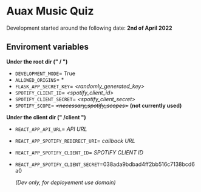 # Auax Music Quiz

Development started around the following date: **2nd of April 2022**

## Enviroment variables

**Under the root dir (" / ")**

- `DEVELOPMENT_MODE`= True
- `ALLOWED_ORIGINS`= *
- `FLASK_APP_SECRET_KEY`= _<randomly_generated_key>_
- `SPOTIFY_CLIENT_ID`= _<spotify_client_id>_
- `SPOTIFY_CLIENT_SECRET`= _<spotify_client_secret>_
- `SPOTIFY_SCOPE`= ~~_<necessary_spotify_scopes>_~~ **(not currently used)**

**Under the client dir (" /client ")**

* `REACT_APP_API_URL`= _API URL_
* `REACT_APP_SPOTIFY_REDIRECT_URI`= _callback URL_
* `REACT_APP_SPOTIFY_CLIENT_ID`= _SPOTIFY CLIENT ID_
* `REACT_APP_SPOTIFY_CLIENT_SECRET`=038ada9bdbad4ff2bb516c7138bcd6a0

  _(Dev only, for deployement use domain)_